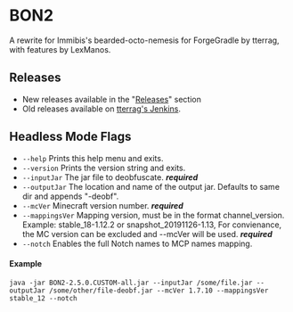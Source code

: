 BON2
====

A rewrite for Immibis's bearded-octo-nemesis for ForgeGradle by tterrag, with features by LexManos.

## Releases
- New releases available in the "[Releases](https://github.com/glowredman/BON2/releases)" section
- Old releases available on [tterrag's Jenkins](https://ci.tterrag.com/job/BON2/).

## Headless Mode Flags
- `--help` Prints this help menu and exits.
- `--version` Prints the version string and exits.
- `--inputJar` The jar file to deobfuscate. ***required***
- `--outputJar` The location and name of the output jar. Defaults to same dir and appends "-deobf".
- `--mcVer` Minecraft version number. ***required***
- `--mappingsVer` Mapping version, must be in the format channel_version. Example: stable_18-1.12.2 or snapshot_20191126-1.13, For convienance, the MC version can be excluded and --mcVer will be used. ***required***
- `--notch` Enables the full Notch names to MCP names mapping.
#### Example
`java -jar BON2-2.5.0.CUSTOM-all.jar --inputJar /some/file.jar --outputJar /some/other/file-deobf.jar --mcVer 1.7.10 --mappingsVer stable_12 --notch`
